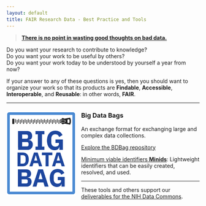 ```yaml
---
layout: default
title: FAIR Research Data - Best Practice and Tools
---
```


> [**There is no point in wasting good thoughts on bad data.**](https://wellcome.ac.uk/news/sir-john-sulston-and-human-genome-project)


Do you want your research to contribute to knowledge?  
Do you want your work to be useful by others?  
Do you want your work today to be understood by yourself a year from now?

If your answer to any of these questions is yes,
then you should want to organize your work so that its products are
**Findable**, **Accessible**, **Interoperable**, and **Reusable**: in other words, **FAIR**.

---

<div class="grid-wrapper">
  <div class="col-one">
  	<a href="https://github.com/fair-research/bdbag"><img src="/assets/images/icon_bdbags.png" title="Big Data Bag" alt="Big Data Bag" style="float: left; margin: 0px 15px 15px 0px;" width="180" /></a>
  	<h3>Big Data Bags</h3>
  	<p>An exchange format for exchanging large and complex data collections.</p>
  	<p><a href="https://github.com/fair-research/bdbag">Explore the BDBag repository</a></p>
  </div>
  <div class="col-two"><a href="https://github.com/fair-research/minid">Minimum viable identifiers <strong>Minids</strong></a>: Lightweight identifiers that can be easily created, resolved, and used.</div>
</div>

---

These tools and others support our [deliverables for the NIH Data Commons](deliverables/).

